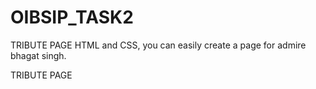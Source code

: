 # OIBSIP_TASK2
 TRIBUTE PAGE
  HTML and CSS, you can easily create a page for  admire bhagat singh.

TRIBUTE PAGE
  

